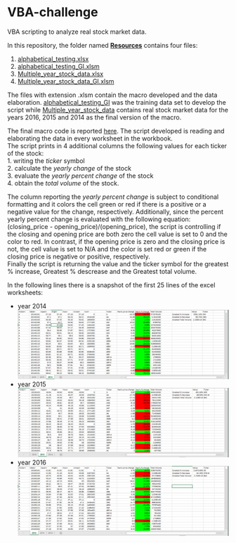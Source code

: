 # VBA-challenge
VBA scripting to analyze real stock market data.

In this repository, the folder named [**Resources**](./Resources) contains four files:
  1. [alphabetical_testing.xlsx](./Resources/alphabetical_testing.xlsx)
  2. [alphabetical_testing_GI.xlsm](./Resources/alphabetical_testing_GI.xlsx)
  3. [Multiple_year_stock_data.xlsx](./Resources/Multiple_year_stock_data.xlsx)
  4. [Multiple_year_stock_data_GI.xlsm](./Resources/Multiple_year_stock_data_GI.xlsxm)
  
The files with extension .xlsm contain the macro developed and the data elaboration. [alphabetical_testing_GI](./Resources/alphabetical_testing_GI.xlsx) was the training data set to develop the script while [Multiple_year_stock_data](./Resources/Multiple_year_stock_data_GI.xlsxm) contains real stock market data for the years 2016, 2015 and 2014 as the final version of the macro.
  
The final macro code is reported [here](./Sub_VBA_Stocks.vbs). The script developed is reading and elaborating the data in every worksheet in the workbook. \
The script prints in 4 additional columns the following values for each ticker of the stock: \
    1. writing the *ticker* symbol \
    2. calculate the *yearly change* of the stock \
    3. evaluate the *yearly percent change* of the stock \
    4. obtain the *total volume* of the stock. 
    
The column reporting the *yearly percent change* is subject to conditional formatting and it colors the cell green or red if there is a positive or a negative value for the change, respectively. Additionally, since the percent yearly percent change is evaluated with the following equation: (closing_price - opening_price)/(opening_price), the script is controlling if the closing and opening price are both zero the cell value is set to 0 and the color to red. In contrast, if the opening price is zero and the closing price is not, the cell value is set to N/A and the color is set red or green if the closing price is negative or positive, respectively. \
Finally the script is returning the value and the ticker symbol for the greatest % increase, Greatest % descrease and the Greatest total volume.

In the following lines there is a snapshot of the first 25 lines of the excel worksheets:
* year 2014
![2014](2014.png)
* year 2015
![2015](2015.PNG)
* year 2016
![2016](2016.png)
